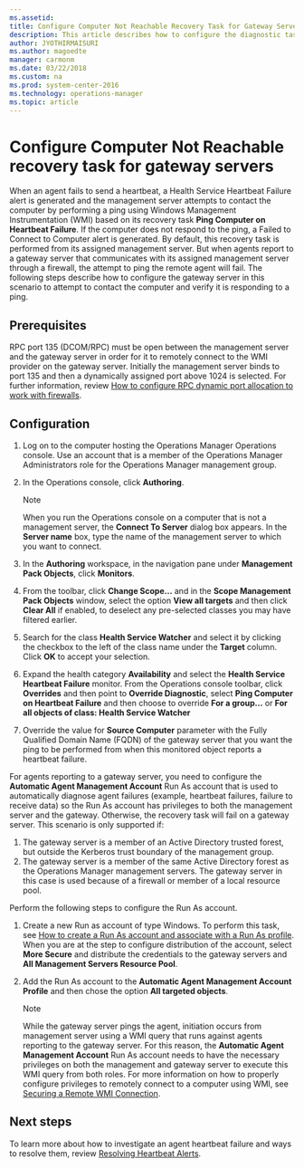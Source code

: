 ```yaml
---
ms.assetid:
title: Configure Computer Not Reachable Recovery Task for Gateway Servers
description: This article describes how to configure the diagnostic task to ping computer on heartbeat failure for agents reporting to an Operations Manager gateway server.  
author: JYOTHIRMAISURI
ms.author: magoedte
manager: carmonm
ms.date: 03/22/2018
ms.custom: na
ms.prod: system-center-2016
ms.technology: operations-manager
ms.topic: article
---
```


# Configure Computer Not Reachable recovery task for gateway servers

When an agent fails to send a heartbeat, a Health Service Heartbeat Failure alert is generated and the management server attempts to contact the computer by performing a ping using Windows Management Instrumentation (WMI) based on its recovery task **Ping Computer on Heartbeat Failure**. If the computer does not respond to the ping, a Failed to Connect to Computer alert is generated. By default, this recovery task is performed from its assigned management server.  But when agents report to a gateway server that communicates with its assigned management server through a firewall, the attempt to ping the remote agent will fail.  The following steps describe how to configure the gateway server in this scenario to attempt to contact the computer and verify it is responding to a ping.  


## Prerequisites

RPC port 135 (DCOM/RPC) must be open between the management server and the gateway server in order for it to remotely connect to the WMI provider on the gateway server. Initially the management server binds to port 135 and then a dynamically assigned port above 1024 is selected.  For further information, review [How to configure RPC dynamic port allocation to work with firewalls](https://support.microsoft.com/help/154596/how-to-configure-rpc-dynamic-port-allocation-to-work-with-firewalls).

## Configuration

1. Log on to the computer hosting the Operations Manager Operations console. Use an account that is a member of the Operations Manager Administrators role for the Operations Manager management group.
2. In the Operations console, click **Authoring**.
    >[!NOTE]
    >When you run the Operations console on a computer that is not a management server, the **Connect To Server** dialog box appears. In the **Server name** box, type the name of the management server to which you want to connect.

3. In the **Authoring** workspace, in the navigation pane under **Management Pack Objects**, click **Monitors**.
4. From the toolbar, click **Change Scope...** and in the **Scope Management Pack Objects** window, select the option **View all targets** and then click **Clear All** if enabled, to deselect any pre-selected classes you may have filtered earlier.   
5. Search for the class **Health Service Watcher** and select it by clicking the checkbox to the left of the class name under the **Target** column.  Click **OK** to accept your selection.  
6. Expand the health category **Availability** and select the **Health Service Heartbeat Failure** monitor.  From the Operations console toolbar, click **Overrides** and then point to **Override Diagnostic**, select **Ping Computer on Heartbeat Failure** and then choose to override **For a group...** or **For all objects of class: Health Service Watcher**      
7. Override the value for **Source Computer** parameter with the Fully Qualified Domain Name (FQDN) of the gateway server that you want the ping to be performed from when this monitored object reports a heartbeat failure.

For agents reporting to a gateway server, you need to configure the **Automatic Agent Management Account** Run As account that is used to automatically diagnose agent failures (example, heartbeat failures, failure to receive data) so the Run As account has privileges to both the management server and the gateway.  Otherwise, the recovery task will fail on a gateway server.  This scenario is only supported if:

1. The gateway server is a member of an Active Directory trusted forest, but outside the Kerberos trust boundary of the management group.
2. The gateway server is a member of the same Active Directory forest as the Operations Manager management servers.  The gateway server in this case is used because of a firewall or member of a local resource pool.

Perform the following steps to configure the Run As account.

1. Create a new Run as account of type Windows.  To perform this task, see [How to create a Run As account and associate with a Run As profile](manage-security-create-runas-link-profile.md).  When you are at the step to configure distribution of the account, select **More Secure** and distribute the credentials to the gateway servers and **All Management Servers Resource Pool**.  
2. Add the Run As account to the **Automatic Agent Management Account Profile** and then chose the option **All targeted objects**.

    >[!NOTE]
    >While the gateway server pings the agent, initiation occurs from management server using a WMI query that runs against agents reporting to the gateway server.  For this reason,  the **Automatic Agent Management Account** Run As account needs to have the necessary privileges on both the management and gateway server to execute this WMI query from both roles.  For more information on how to properly configure privileges to remotely connect to a computer using WMI, see [Securing a Remote WMI Connection](https://msdn.microsoft.com/library/aa393266%28v=vs.85%29.aspx).
>

## Next steps
To learn more about how to investigate an agent heartbeat failure and ways to resolve them, review [Resolving Heartbeat Alerts](manage-agent-resolve-heartbeat.md).
